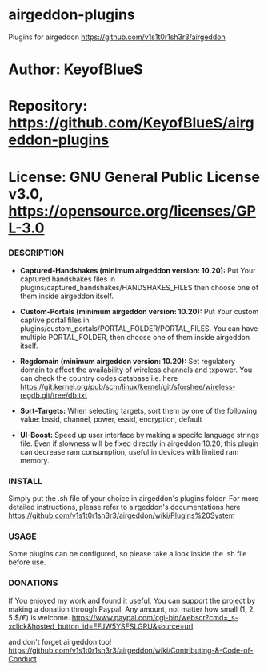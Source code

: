 # airgeddon-plugins
Plugins for airgeddon https://github.com/v1s1t0r1sh3r3/airgeddon

# Author:     KeyofBlueS
# Repository: https://github.com/KeyofBlueS/airgeddon-plugins
# License:    GNU General Public License v3.0, https://opensource.org/licenses/GPL-3.0

### DESCRIPTION

* **Captured-Handshakes (minimum airgeddon version: 10.20):**
Put Your captured handshakes files in plugins/captured_handshakes/HANDSHAKES_FILES
then choose one of them inside airgeddon itself.

* **Custom-Portals (minimum airgeddon version: 10.20):**
Put Your custom captive portal files in plugins/custom_portals/PORTAL_FOLDER/PORTAL_FILES.
You can have multiple PORTAL_FOLDER, then choose one of them inside airgeddon itself.

* **Regdomain (minimum airgeddon version: 10.20):**
Set regulatory domain to affect the availability of wireless channels and txpower.
You can check the country codes database i.e. here https://git.kernel.org/pub/scm/linux/kernel/git/sforshee/wireless-regdb.git/tree/db.txt

* **Sort-Targets:**
When selecting targets, sort them by one of the following value:
bssid, channel, power, essid, encryption, default

* **UI-Boost:**
Speed up user interface by making a specifc language strings file.
Even if slowness will be fixed directly in airgeddon 10.20, this plugin can decrease ram consumption, useful in devices with limited ram memory.

### INSTALL
Simply put the .sh file of your choice in airgeddon's plugins folder.
For more detailed instructions, please refer to airgeddon's documentations here https://github.com/v1s1t0r1sh3r3/airgeddon/wiki/Plugins%20System

### USAGE
Some plugins can be configured, so please take a look inside the .sh file before use.

### DONATIONS
If You enjoyed my work and found it useful, You can support the project by making a donation through Paypal. Any amount, not matter how small (1, 2, 5 $/€) is welcome.
https://www.paypal.com/cgi-bin/webscr?cmd=_s-xclick&hosted_button_id=EFJW5YSFSLGRU&source=url

and don't forget airgeddon too!
https://github.com/v1s1t0r1sh3r3/airgeddon/wiki/Contributing-&-Code-of-Conduct
